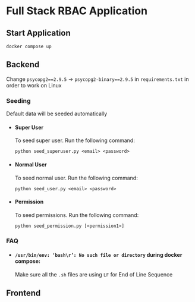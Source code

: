 # Full Stack RBAC Application

## Start Application

`docker compose up`

## Backend

Change `psycopg2==2.9.5` -> `psycopg2-binary==2.9.5` in `requirements.txt` in order to work on Linux

### Seeding

Default data will be seeded automatically

-   #### Super User

    To seed super user. Run the following command:

    `python seed_superuser.py <email> <password>`

-   #### Normal User

    To seed normal user. Run the following command:

    `python seed_user.py <email> <password>`

-   #### Permission

    To seed permissions. Run the following command:

    `python seed_permission.py [<permission1>]`

### FAQ

-   #### `/usr/bin/env: ‘bash\r’: No such file or directory` during docker compose:

    Make sure all the `.sh` files are using `LF` for End of Line Sequence

## Frontend

